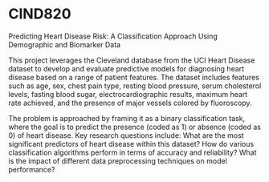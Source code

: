 # CIND820
Predicting Heart Disease Risk: A Classification Approach Using Demographic and Biomarker Data

This project leverages the Cleveland database from the UCI Heart Disease dataset to develop and evaluate predictive models for diagnosing heart disease based on a range of patient features.
The dataset includes features such as age, sex, chest pain type, resting blood pressure, serum cholesterol levels, fasting blood sugar, electrocardiographic results, maximum heart rate achieved, and the presence of major vessels colored by fluoroscopy. 

The problem is approached by framing it as a binary classification task, where the goal is to predict the presence (coded as 1) or absence (coded as 0) of heart disease. Key research questions include: What are the most significant predictors of heart disease within this dataset? How do various classification algorithms perform in terms of accuracy and reliability? What is the impact of different data preprocessing techniques on model performance?
